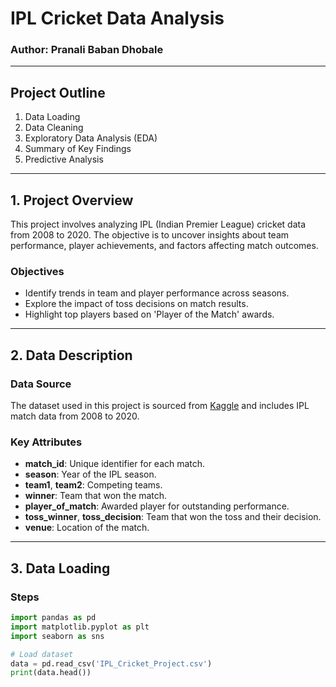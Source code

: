 # IPL Cricket Data Analysis

### Author: Pranali Baban Dhobale

---

## Project Outline
1. Data Loading
2. Data Cleaning
3. Exploratory Data Analysis (EDA)
4. Summary of Key Findings
5. Predictive Analysis

---

## 1. Project Overview

This project involves analyzing IPL (Indian Premier League) cricket data from 2008 to 2020. The objective is to uncover insights about team performance, player achievements, and factors affecting match outcomes.

### Objectives
- Identify trends in team and player performance across seasons.
- Explore the impact of toss decisions on match results.
- Highlight top players based on 'Player of the Match' awards.

---

## 2. Data Description

### Data Source
The dataset used in this project is sourced from [Kaggle](https://www.kaggle.com/datasets/patrickb1912/ipl-complete-dataset-20082020) and includes IPL match data from 2008 to 2020.

### Key Attributes
- **match_id**: Unique identifier for each match.
- **season**: Year of the IPL season.
- **team1**, **team2**: Competing teams.
- **winner**: Team that won the match.
- **player_of_match**: Awarded player for outstanding performance.
- **toss_winner**, **toss_decision**: Team that won the toss and their decision.
- **venue**: Location of the match.

---

## 3. Data Loading

### Steps
```python
import pandas as pd
import matplotlib.pyplot as plt
import seaborn as sns

# Load dataset
data = pd.read_csv('IPL_Cricket_Project.csv')
print(data.head())
